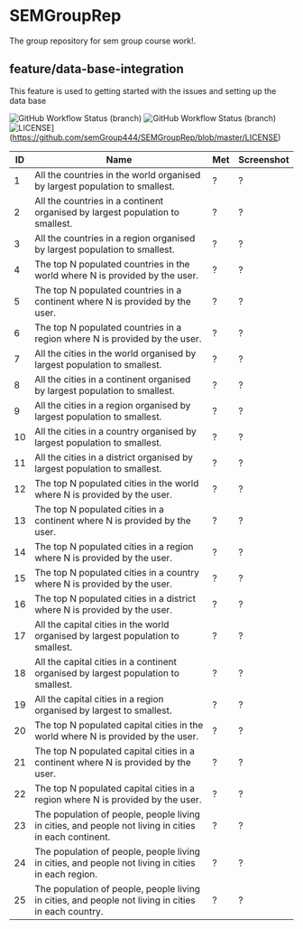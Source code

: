 # SEMGroupRep
The group repository for sem group course work!.

## feature/data-base-integration
This feature is used to getting started with the issues and setting up the data base

![GitHub Workflow Status (branch)](https://img.shields.io/github/actions/workflow/status/semGroup444/SEMGroupRep/main.yml?branch=master)
![GitHub Workflow Status (branch)](https://img.shields.io/github/actions/workflow/status/semGroup444/SEMGroupRep/main.yml?branch=develop)
![LICENSE](https://img.shields.io/github/license/semGroup444/SEMGroupREP.svg?style=flat-square)](https://github.com/semGroup444/SEMGroupRep/blob/master/LICENSE)

|  ID |Name|Met|Screenshot|
|-----|----|---|-----------|
| 1 | All the countries in the world organised by largest population to smallest. | ? | ? |
| 2 | All the countries in a continent organised by largest population to smallest. | ? | ? |
| 3 | All the countries in a region organised by largest population to smallest. | ? | ? |
| 4 | The top N populated countries in the world where N is provided by the user. | ? | ? |
| 5 | The top N populated countries in a continent where N is provided by the user. | ? | ? |
| 6 | The top N populated countries in a region where N is provided by the user. | ? | ? |
| 7 | All the cities in the world organised by largest population to smallest. | ? | ? |
| 8 | All the cities in a continent organised by largest population to smallest. | ? | ? |
| 9 | All the cities in a region organised by largest population to smallest. | ? | ? |
| 10 | All the cities in a country organised by largest population to smallest. | ? | ? |
| 11 | All the cities in a district organised by largest population to smallest. | ? | ? |
| 12 | The top N populated cities in the world where N is provided by the user. | ? | ? |
| 13 | The top N populated cities in a continent where N is provided by the user. | ? | ? |
| 14 | The top N populated cities in a region where N is provided by the user. | ? | ? |
| 15 | The top N populated cities in a country where N is provided by the user. | ? | ? |
| 16 | The top N populated cities in a district where N is provided by the user. | ? | ? |
| 17 | All the capital cities in the world organised by largest population to smallest. | ? | ? |
| 18 | All the capital cities in a continent organised by largest population to smallest. | ? | ? |
| 19 | All the capital cities in a region organised by largest to smallest. | ? | ? |
| 20 | The top N populated capital cities in the world where N is provided by the user. | ? | ? |
| 21 | The top N populated capital cities in a continent where N is provided by the user. | ? | ? |
| 22 | The top N populated capital cities in a region where N is provided by the user. | ? | ? |
| 23 | The population of people, people living in cities, and people not living in cities in each continent. | ? | ? |
| 24 | The population of people, people living in cities, and people not living in cities in each region. | ? | ? |
| 25 | The population of people, people living in cities, and people not living in cities in each country. | ? | ? |
